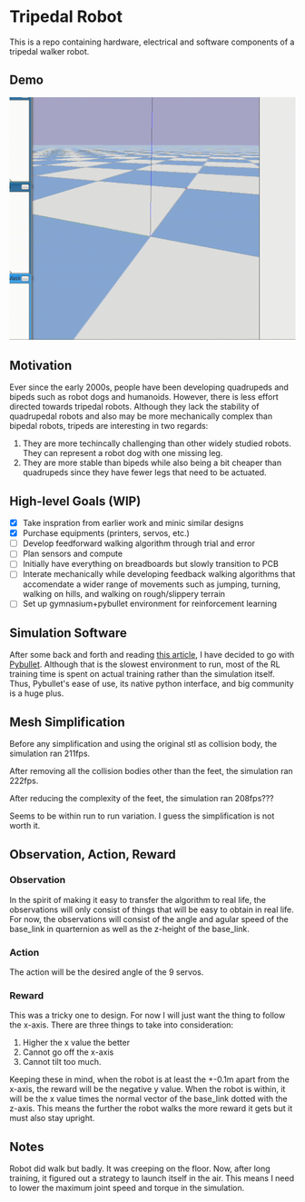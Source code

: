 # Tripedal Robot

This is a repo containing hardware, electrical and software components of a tripedal walker robot.

## Demo
![demo.gif](demo.gif)

## Motivation

Ever since the early 2000s, people have been developing quadrupeds and bipeds such as robot dogs and humanoids. However, there is less effort directed towards tripedal robots. Although they lack the stability of quadrupedal robots and also may be more mechanically complex than bipedal robots, tripeds are interesting in two regards:
1. They are more techincally challenging than other widely studied robots. They can represent a robot dog with one missing leg.
2. They are more stable than bipeds while also being a bit cheaper than quadrupeds since they have fewer legs that need to be actuated.

## High-level Goals (WIP)

- [x] Take inspration from earlier work and minic similar designs
- [x] Purchase equipments (printers, servos, etc.)
- [ ] Develop feedforward walking algorithm through trial and error
- [ ] Plan sensors and compute
- [ ] Initially have everything on breadboards but slowly transition to PCB
- [ ] Interate mechanically while developing feedback walking algorithms that accomendate a wider range of movements such as jumping, turning, walking on hills, and walking on rough/slippery terrain
- [ ] Set up gymnasium+pybullet environment for reinforcement learning

## Simulation Software

After some back and forth and reading [this article](https://arxiv.org/pdf/2103.04616.pdf), I have decided to go with [Pybullet](https://github.com/bulletphysics/bullet3). Although that is the slowest environment to run, most of the RL training time is spent on actual training rather than the simulation itself. Thus, Pybullet's ease of use, its native python interface, and big community is a huge plus.

## Mesh Simplification

Before any simplification and using the original stl as collision body, the simulation ran 211fps.

After removing all the collision bodies other than the feet, the simulation ran 222fps.

After reducing the complexity of the feet, the simulation ran 208fps???

Seems to be within run to run variation. I guess the simplification is not worth it.

## Observation, Action, Reward

### Observation

In the spirit of making it easy to transfer the algorithm to real life, the observations will only consist of things that will be easy to obtain in real life. For now, the observations will consist of the angle and agular speed of the base_link in quarternion as well as the z-height of the base_link.

### Action

The action will be the desired angle of the 9 servos.

### Reward

This was a tricky one to design. For now I will just want the thing to follow the x-axis. There are three things to take into consideration:

1. Higher the x value the better
2. Cannot go off the x-axis
3. Cannot tilt too much.

Keeping these in mind, when the robot is at least the +-0.1m apart from the x-axis, the reward will be the negative y value. When the robot is within, it will be the x value times the normal vector of the base_link dotted with the z-axis. This means the further the robot walks the more reward it gets but it must also stay upright.

## Notes

Robot did walk but badly. It was creeping on the floor. Now, after long training, it figured out a strategy to launch itself in the air. This means I need to lower the maximum joint speed and torque in the simulation.
